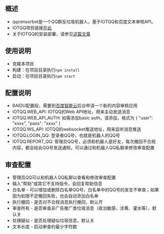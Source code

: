 ## 概述
* qqcensorbot是一个QQ群反垃圾机器人，基于IOTQQ和百度文本审核API。
* IOTQQ项目链接[在此](https://github.com/IOTQQ/IOTQQ)
* 关于IOTQQ的安装部署，请参见[这篇文章](https://segmentfault.com/a/1190000021259760)

## 使用说明
* 克隆本项目
* 构建：在项目目录执行`npm install`
* 启动：在项目目录执行`npm start`

## 配置说明
* BAIDU配置段，需要到[百度智能云](https://console.bce.baidu.com/ai/)后台申请一个新的内容审核应用
* IOTQQ.WEB_API: IOTQQ的Web API地址，用来主动发送消息
* IOTQQ.WEB_API_AUTH: 如需添加basic auth，请添加，格式为 { "user": "xxxx", "pass": "xxxx" }
* IOTQQ.WS_API: IOTQQ的websocket推送地址，用来监听消息推送
* IOTQQ.LOGIN_QQ: 登录者QQ号，也就是机器人的QQ号
* IOTQQ.REPORT_QQ: 管理员QQ号，必须和机器人是好友，每次撤回不合规内容，都会给此QQ号发送通知，可以通过和机器人QQ私聊来修改审查配置

## 审查配置
* 管理员QQ可以和机器人QQ私聊以查看和修改审查配置
* 输入“帮助”或其它不支持指令，会回复帮助信息
* 白名单 - 可以增加或删除白名单QQ号，白名单中的QQ号的发言不审查；如果因为权限不足撤回失败，也会自动添加白名单
* 执行撤回 - 是否对不合规消息执行撤回，默认开
* 审查所有 - 是否审查非广告推广类垃圾消息（政治敏感、涉黄、灌水等），默认关
* 处理疑似 - 是否处理疑似垃圾信息，默认关
* 文本长度 - 启动审查的最少字符数
